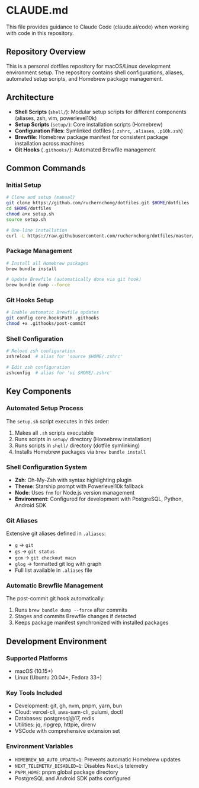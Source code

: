 # CLAUDE.md

This file provides guidance to Claude Code (claude.ai/code) when working with code in this repository.

## Repository Overview

This is a personal dotfiles repository for macOS/Linux development environment setup. The repository contains shell configurations, aliases, automated setup scripts, and Homebrew package management.

## Architecture

- **Shell Scripts** (`shell/`): Modular setup scripts for different components (aliases, zsh, vim, powerlevel10k)
- **Setup Scripts** (`setup/`): Core installation scripts (Homebrew)
- **Configuration Files**: Symlinked dotfiles (`.zshrc`, `.aliases`, `.p10k.zsh`)
- **Brewfile**: Homebrew package manifest for consistent package installation across machines
- **Git Hooks** (`.githooks/`): Automated Brewfile management

## Common Commands

### Initial Setup
```bash
# Clone and setup (manual)
git clone https://github.com/ruchernchong/dotfiles.git $HOME/dotfiles
cd $HOME/dotfiles
chmod a+x setup.sh
source setup.sh

# One-line installation
curl -L https://raw.githubusercontent.com/ruchernchong/dotfiles/master/install.sh | bash
```

### Package Management
```bash
# Install all Homebrew packages
brew bundle install

# Update Brewfile (automatically done via git hook)
brew bundle dump --force
```

### Git Hooks Setup
```bash
# Enable automatic Brewfile updates
git config core.hooksPath .githooks
chmod +x .githooks/post-commit
```

### Shell Configuration
```bash
# Reload zsh configuration
zshreload  # alias for 'source $HOME/.zshrc'

# Edit zsh configuration
zshconfig  # alias for 'vi $HOME/.zshrc'
```

## Key Components

### Automated Setup Process
The `setup.sh` script executes in this order:
1. Makes all `.sh` scripts executable
2. Runs scripts in `setup/` directory (Homebrew installation)
3. Runs scripts in `shell/` directory (dotfile symlinking)
4. Installs Homebrew packages via `brew bundle install`

### Shell Configuration System
- **Zsh**: Oh-My-Zsh with syntax highlighting plugin
- **Theme**: Starship prompt with Powerlevel10k fallback
- **Node**: Uses `fnm` for Node.js version management
- **Environment**: Configured for development with PostgreSQL, Python, Android SDK

### Git Aliases
Extensive git aliases defined in `.aliases`:
- `g` → `git`
- `gs` → `git status`
- `gcm` → `git checkout main`
- `glog` → formatted git log with graph
- Full list available in `.aliases` file

### Automatic Brewfile Management
The post-commit git hook automatically:
1. Runs `brew bundle dump --force` after commits
2. Stages and commits Brewfile changes if detected
3. Keeps package manifest synchronized with installed packages

## Development Environment

### Supported Platforms
- macOS (10.15+)
- Linux (Ubuntu 20.04+, Fedora 33+)

### Key Tools Included
- Development: git, gh, nvm, pnpm, yarn, bun
- Cloud: vercel-cli, aws-sam-cli, pulumi, doctl
- Databases: postgresql@17, redis
- Utilities: jq, ripgrep, httpie, direnv
- VSCode with comprehensive extension set

### Environment Variables
- `HOMEBREW_NO_AUTO_UPDATE=1`: Prevents automatic Homebrew updates
- `NEXT_TELEMETRY_DISABLED=1`: Disables Next.js telemetry
- `PNPM_HOME`: pnpm global package directory
- PostgreSQL and Android SDK paths configured